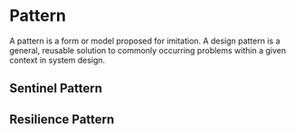 # Pattern
A pattern is a form or model proposed for imitation. A design pattern is a 
general, reusable solution to commonly occurring problems within a given 
context in system design.

## Sentinel Pattern


## Resilience Pattern

